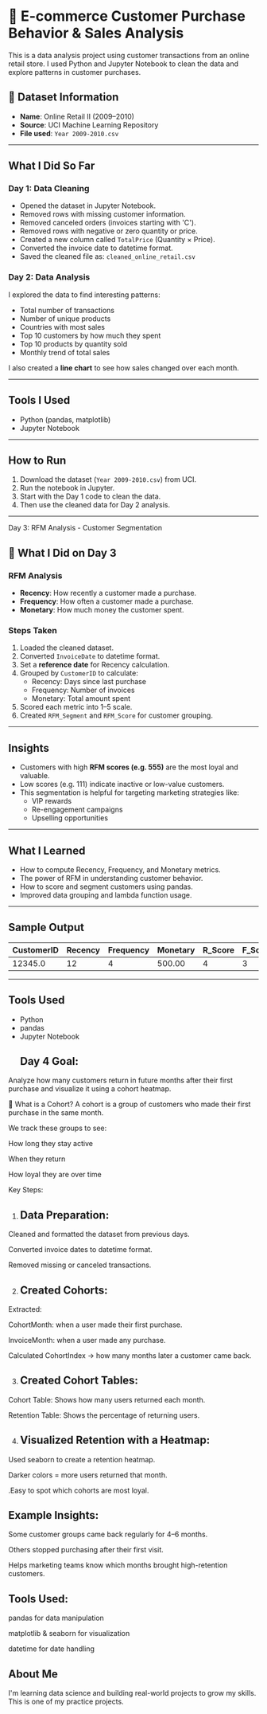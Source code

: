 # 🛒 E-commerce Customer Purchase Behavior & Sales Analysis

This is a data analysis project using customer transactions from an online retail store. I used Python and Jupyter Notebook to clean the data and explore patterns in customer purchases.

## 📁 Dataset Information

- **Name**: Online Retail II (2009–2010)
- **Source**: UCI Machine Learning Repository
- **File used**: `Year 2009-2010.csv`

---

##  What I Did So Far

### Day 1: Data Cleaning

- Opened the dataset in Jupyter Notebook.
- Removed rows with missing customer information.
- Removed canceled orders (invoices starting with 'C').
- Removed rows with negative or zero quantity or price.
- Created a new column called `TotalPrice` (Quantity × Price).
- Converted the invoice date to datetime format.
- Saved the cleaned file as: `cleaned_online_retail.csv`

### Day 2: Data Analysis

I explored the data to find interesting patterns:

- Total number of transactions
- Number of unique products
- Countries with most sales
- Top 10 customers by how much they spent
- Top 10 products by quantity sold
- Monthly trend of total sales

I also created a **line chart** to see how sales changed over each month.

---

##  Tools I Used

- Python (pandas, matplotlib)
- Jupyter Notebook

---

##  How to Run

1. Download the dataset (`Year 2009-2010.csv`) from UCI.
2. Run the notebook in Jupyter.
3. Start with the Day 1 code to clean the data.
4. Then use the cleaned data for Day 2 analysis.

---
Day 3: RFM Analysis - Customer Segmentation
 ## 📌 What I Did on Day 3

###  RFM Analysis

- **Recency**: How recently a customer made a purchase.
- **Frequency**: How often a customer made a purchase.
- **Monetary**: How much money the customer spent.

###  Steps Taken

1. Loaded the cleaned dataset.
2. Converted `InvoiceDate` to datetime format.
3. Set a **reference date** for Recency calculation.
4. Grouped by `CustomerID` to calculate:
   - Recency: Days since last purchase
   - Frequency: Number of invoices
   - Monetary: Total amount spent
5. Scored each metric into 1–5 scale.
6. Created `RFM_Segment` and `RFM_Score` for customer grouping.

---

##  Insights

- Customers with high **RFM scores (e.g. 555)** are the most loyal and valuable.
- Low scores (e.g. 111) indicate inactive or low-value customers.
- This segmentation is helpful for targeting marketing strategies like:
  - VIP rewards
  - Re-engagement campaigns
  - Upselling opportunities

---

##  What I Learned

- How to compute Recency, Frequency, and Monetary metrics.
- The power of RFM in understanding customer behavior.
- How to score and segment customers using pandas.
- Improved data grouping and lambda function usage.

---

##  Sample Output

| CustomerID | Recency | Frequency | Monetary | R_Score | F_Score | M_Score | RFM_Segment | RFM_Score |
|------------|---------|-----------|----------|---------|---------|---------|-------------|-----------|
| 12345.0    |   12    |     4     | 500.00   |    4    |    3    |    2    |     432     |     9     |

---
##  Tools Used

- Python
- pandas
- Jupyter Notebook
  ## Day 4 Goal:
Analyze how many customers return in future months after their first purchase and visualize it using a cohort heatmap.

📌 What is a Cohort?
A cohort is a group of customers who made their first purchase in the same month.

We track these groups to see:

How long they stay active

When they return

How loyal they are over time

 Key Steps:
1. ## Data Preparation:
Cleaned and formatted the dataset from previous days.

Converted invoice dates to datetime format.

Removed missing or canceled transactions.

2. ## Created Cohorts:
Extracted:

CohortMonth: when a user made their first purchase.

InvoiceMonth: when a user made any purchase.

Calculated CohortIndex → how many months later a customer came back.

3. ## Created Cohort Tables:
Cohort Table: Shows how many users returned each month.

Retention Table: Shows the percentage of returning users.

4. ## Visualized Retention with a Heatmap:
Used seaborn to create a retention heatmap.

Darker colors = more users returned that month.

.Easy to spot which cohorts are most loyal.

 ## Example Insights:
Some customer groups came back regularly for 4–6 months.

Others stopped purchasing after their first visit.

Helps marketing teams know which months brought high-retention customers.

## Tools Used:
pandas for data manipulation

matplotlib & seaborn for visualization

datetime for date handling






##  About Me

I'm learning data science and building real-world projects to grow my skills. This is one of my practice projects.

